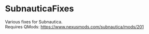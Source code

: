 # SubnauticaFixes
Various fixes for Subnautica.<br>
Requires QMods: https://www.nexusmods.com/subnautica/mods/201
